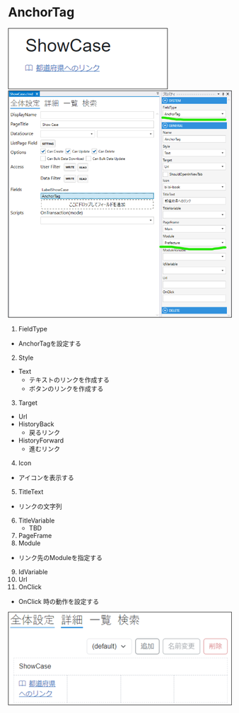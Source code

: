 # AnchorTag

<img src="../../images/AnchorTag表示.png" alt="AnchorTag表示" title="AnchorTag表示" style="border: 1px solid;">

<img src="../../images/AnchorTag設定.png" alt="AnchorTag設定" title="AnchorTag設定" style="border: 1px solid;">

1. FieldType
  - AnchorTagを設定する
2. Style
  - Text
    - テキストのリンクを作成する
    - ボタンのリンクを作成する
3. Target
  - Url
  - HistoryBack
    - 戻るリンク
  - HistoryForward
    - 進むリンク
4. Icon
  - アイコンを表示する
5. TitleText
  - リンクの文字列
6. TitleVariable
   - TBD
7. PageFrame
8. Module
  - リンク先のModuleを指定する
9. IdVariable
10. Url
11. OnClick
  - OnClick 時の動作を設定する
 
<img src="../../images/AnchorTag詳細.png" alt="AnchorTag詳細" title="AnchorTag詳細" style="border: 1px solid;">
